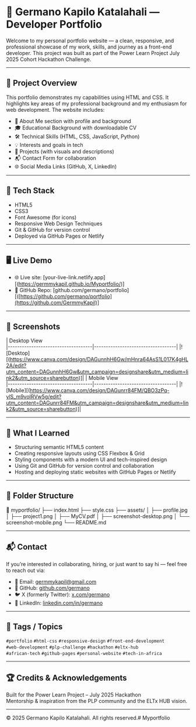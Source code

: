 ﻿# 💼 Germano Kapilo Katalahali — Developer Portfolio

Welcome to my personal portfolio website — a clean, responsive, and professional showcase of my work, skills, and journey as a front-end developer. This project was built as part of the Power Learn Project July 2025 Cohort Hackathon Challenge.

---

## 🌟 Project Overview

This portfolio demonstrates my capabilities using HTML and CSS. It highlights key areas of my professional background and my enthusiasm for web development. The website includes:

- 👤 About Me section with profile and background  
- 🎓 Educational Background with downloadable CV  
- 🛠️ Technical Skills (HTML, CSS, JavaScript, Python)  
- 💡 Interests and goals in tech  
- 🚀 Projects (with visuals and descriptions)  
- 📬 Contact Form for collaboration  
- 🌐 Social Media Links (GitHub, X, LinkedIn)

---

## 🔧 Tech Stack

- HTML5  
- CSS3  
- Font Awesome (for icons)  
- Responsive Web Design Techniques  
- Git & GitHub for version control  
- Deployed via GitHub Pages or Netlify

---

## 🖥️ Live Demo

- 🌐 Live site: [your-live-link.netlify.app][(https://germmykapil.github.io/Myportfolio/)]
- 🔗 GitHub Repo: [github.com/germano/portfolio][([https://github.com/germano/portfolio](https://github.com/GermmyKapil)]

---

## 📸 Screenshots

| Desktop View                     
|------------------------------------|-----------------------------------|
|![Desktop][(https://www.canva.com/design/DAGunnhH6Gw/mHnra64AsS1L017K4gHL2A/edit?utm_content=DAGunnhH6Gw&utm_campaign=designshare&utm_medium=link2&utm_source=sharebutton)]|
| Mobile View                      
|------------------------------------|-----------------------------------|
|![Mobile][(https://www.canva.com/design/DAGunrr84FM/QBO3zPq-ylS_m9voIRVw5g/edit?utm_content=DAGunrr84FM&utm_campaign=designshare&utm_medium=link2&utm_source=sharebutton)]|

---

## 🧠 What I Learned

- Structuring semantic HTML5 content  
- Creating responsive layouts using CSS Flexbox & Grid  
- Styling components with a modern UI and tech-inspired design  
- Using Git and GitHub for version control and collaboration  
- Hosting and deploying static websites with GitHub Pages or Netlify

---

## 📂 Folder Structure

📁 myportfolio/
├── index.html
├── style.css
├── assets/
│ ├── profile.jpg
│ ├── project1.png
│ ├── MyCV.pdf
│ ├── screenshot-desktop.png
│ └── screenshot-mobile.png
└── README.md


---

## 📬 Contact

If you’re interested in collaborating, hiring, or just want to say hi — feel free to reach out via:

- 📧 Email: germmykapil@gmail.com  
- 🐙 GitHub: [github.com/germano](https://github.com/GermmyKapil)  
- 🐦 X (formerly Twitter): [x.com/germano]([https://x.com/germano](https://x.com/Katala46213397?t=A-J4q3QLoQUxQlazJAJtXQ&s=09))  
- 💼 LinkedIn: [linkedin.com/in/germano]([https://linkedin.com/in/germano](https://www.linkedin.com/in/germano-katalahali?utm_source=share&utm_campaign=share_via&utm_content=profile&utm_medium=android_app))

---

## 🔖 Tags / Topics

`#portfolio` `#html-css` `#responsive-design` `#front-end-development`  
`#web-development` `#plp-challenge` `#hackathon` `#eltx-hub`  
`#african-tech` `#github-pages` `#personal-website` `#tech-in-africa`

---

## 🏆 Credits & Acknowledgements

Built for the Power Learn Project – July 2025 Hackathon  
Mentorship & inspiration from the PLP community and the ELTx HUB vision.

---

© 2025 Germano Kapilo Katalahali. All rights reserved.# Myportfolio
